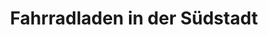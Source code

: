 ---
title: "Fahrradladen in der Südstadt"
url: /bonn/fahrradladen-in-der-suedstadt/
shop: Fahrrad
---